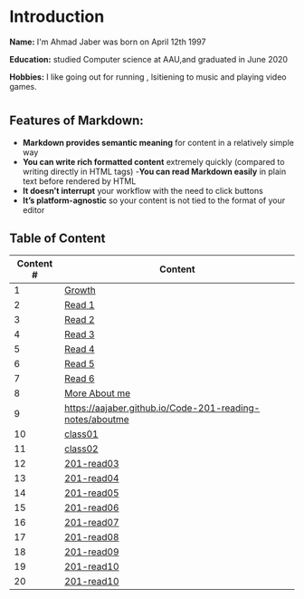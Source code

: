 # Introduction
 **Name:**  I'm Ahmad Jaber was born on April 12th 1997

 **Education:** 
 studied Computer science at AAU,and graduated in June 2020

 **Hobbies:** I like going out for running , lsitiening  to music and playing video games.

# 
 ## Features of Markdown:
 - **Markdown provides semantic meaning** for content in a relatively simple way
 - **You can write rich formatted content** extremely quickly (compared to writing directly in HTML tags)
 -**You can read Markdown easily** in plain text before rendered by HTML
 - **It doesn’t interrupt** your workflow with the need to click buttons
- **It’s platform-agnostic** so your content is not tied to the    format of your editor

## Table of Content

| Content #      | Content |
| ----------- | ----------- |
|1   |[Growth](https://aajaber.github.io/reading-notes/growth)|
|2   |[Read 1](https://aajaber.github.io/reading-notes/read1)|
|3   |[Read 2](https://aajaber.github.io/reading-notes/read2)|
|4   |[Read 3](https://aajaber.github.io/reading-notes/read3)|
|5   |[Read 4](https://aajaber.github.io/reading-notes/read4)|
|6   |[Read 5](https://aajaber.github.io/reading-notes/read5)|
|7   |[Read 6](https://aajaber.github.io/reading-notes/read6)|
|8   |[More About me](https://aajaber.github.io/Code-201-reading-notes/aboutme)|
|9   |https://aajaber.github.io/Code-201-reading-notes/aboutme|
|10  |[class01](https://aajaber.github.io/Code-201-reading-notes/class01)|
|11  |[class02](https://aajaber.github.io/Code-201-reading-notes/class02)|
|12  |[201-read03](https://aajaber.github.io/Code-201-reading-notes/read03)|
|13  |[201-read04](https://aajaber.github.io/Code-201-reading-notes/read04)|
|14  |[201-read05](https://aajaber.github.io/Code-201-reading-notes/read05)|
|15  |[201-read06](https://aajaber.github.io/Code-201-reading-notes/read06)|
|16  |[201-read07](https://aajaber.github.io/Code-201-reading-notes/read07)|
|17  |[201-read08](https://aajaber.github.io/Code-201-reading-notes/read08)|
|18  |[201-read09](https://aajaber.github.io/Code-201-reading-notes/read09)|
|19  |[201-read10](https://aajaber.github.io/Code-201-reading-notes/read10)|
|20  |[201-read10](https://aajaber.github.io/Code-201-reading-notes/read11)|





